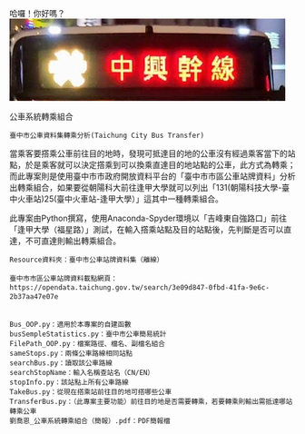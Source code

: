哈囉！你好嗎？
![image](/Resource/中興幹線.png)


公車系統轉乘組合

	臺中市公車資料集轉乘分析(Taichung City Bus Transfer)

當乘客要撘乘公車前往目的地時，發現可抵達目的地的公車沒有經過乘客當下的站點，於是乘客就可以決定撘乘到可以換乘直達目的地站點的公車，此方式為轉乘；而此專案則是使用臺中市市政府開放資料平台​的「臺中市市區公車站牌資料」分析出轉乘組合，如果要從朝陽科大前往逢甲大學就​可以列出「131(朝陽科技大學-臺中火車站)25(臺中火車站-逢甲大學）」這其中一種轉乘組合。

此專案由Python撰寫，使用Anaconda-Spyder環境以「吉峰東自強路口」前往「逢甲大學（福星路）」測試，在輸入撘乘站點及目的站點後，先判斷是否可以直達，不可直達則輸出轉乘組合。


	Resource資料夾：臺中市公車站牌資料集（離線）

	臺中市市區公車站牌資料載點網頁： https://opendata.taichung.gov.tw/search/3e09d847-0fbd-41fa-9e6c-2b37aa47e07e
	
 
	Bus_OOP.py：適用於本專案的自建函數
	busSempleStatistics.py：臺中市公車簡易統計
	FilePath_OOP.py：檔案路徑、檔名、副檔名組合
	sameStops.py：兩條公車路線相同站點
	searchBus.py：讀取該公車路線
	searchStopName：輸入名稱查站名（CN/EN）
	stopInfo.py：該站點上所有公車路線
	TakeBus.py：從現在撘乘站前往目的地可撘哪些公車
	TransferBus.py：（此專案主要功能）前往目的地是否需要轉乘，若要轉乘則輸出需抵達哪站轉乘公車
 	劉喬恩_公車系統轉乘組合（簡報）.pdf：PDF簡報檔
